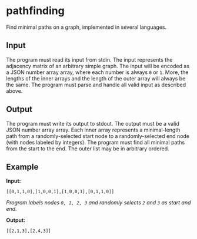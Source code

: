 # pathfinding

Find minimal paths on a graph, implemented in several languages.

## Input

The program must read its input from stdin.
The input represents the adjacency matrix of an arbitrary simple graph.
The input will be encoded as a JSON number array array, where each number is always `0` or `1`.
More, the lengths of the inner arrays and the length of the outer array will always be the same.
The program must parse and handle all valid input as described above.

## Output

The program must write its output to stdout.
The output must be a valid JSON number array array.
Each inner array represents a minimal-length path from a randomly-selected start node to a randomly-selected end node (with nodes labeled by integers).
The program must find all minimal paths from the start to the end.
The outer list may be in arbitrary ordered.

## Example

**Input:**

```
[[0,1,1,0],[1,0,0,1],[1,0,0,1],[0,1,1,0]]
```

_Program labels nodes `0, 1, 2, 3` and randomly selects `2` and `3` as start and end._

**Output:**

`[[2,1,3],[2,4,3]]`
